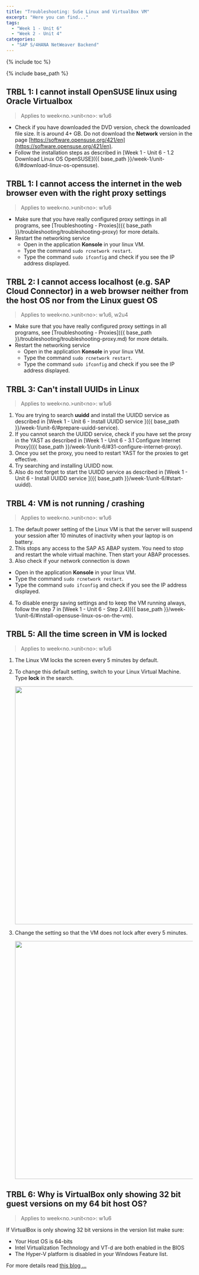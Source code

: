 ```yaml
---
title: "Troubleshooting: SuSe Linux and VirtualBox VM"
excerpt: "Here you can find..."
tags:
  - "Week 1 - Unit 6"
  - "Week 2 - Unit 4"
categories:
  - "SAP S/4HANA NetWeaver Backend"
---
```


<a name="top"/>

{% include toc %}

{% include base_path %}

## TRBL 1: I cannot install OpenSUSE linux using Oracle Virtualbox
> Applies to week\<no.>unit\<no>: w1u6

- Check if you have downloaded the DVD version, check the downloaded file size. It is around 4+ GB. Do not download the **Network** version in the page [https://software.opensuse.org/421/en](https://software.opensuse.org/421/en).
- Follow the installation steps as described in [Week 1 - Unit 6 - 1.2 Download Linux OS OpenSUSE]({{ base_path }}/week-1/unit-6/#download-linux-os-opensuse).


## TRBL 1: I cannot access the internet in the web browser even with the right proxy settings
> Applies to week\<no.>unit\<no>: w1u6

- Make sure that you have really configured proxy settings in all programs, see [Troubleshooting - Proxies]({{ base_path }}/troubleshooting/troubleshooting-proxy) for more details.
- Restart the networking service 
  - Open in the application **Konsole** in your linux VM.
  - Type the command ``` sudo rcnetwork restart ```.
  - Type the command ``` sudo ifconfig ``` and check if you see the IP address displayed.
  
## TRBL 2: I cannot access localhost (e.g. SAP Cloud Connector) in a web browser neither from the host OS nor from the Linux guest OS
> Applies to week\<no.>unit\<no>: w1u6, w2u4

- Make sure that you have really configured proxy settings in all programs, see [Troubleshooting - Proxies]({{ base_path }}/troubleshooting/troubleshooting-proxy.md) for more details.
- Restart the networking service 
  - Open in the application **Konsole** in your linux VM.
  - Type the command ``` sudo rcnetwork restart ```.
  - Type the command ``` sudo ifconfig ``` and check if you see the IP address displayed.
  

## TRBL 3: Can't install UUIDs in Linux
> Applies to week\<no.>unit\<no>: w1u6

1. You are trying to search **uuidd** and install the UUIDD service as described in [Week 1 - Unit 6 - Install UUIDD service ]({{ base_path }}/week-1/unit-6/#prepare-uuidd-service).
2. If you cannot search the UUIDD service, check if you have set the proxy in the YAST as described in [Week 1 - Unit 6 - 3.1 Configure Internet Proxy]({{ base_path }}/week-1/unit-6/#31-configure-internet-proxy).
3. Once you set the proxy, you need to restart YAST for the proxies to get effective. 
4. Try searching and installing UUIDD now. 
5. Also do not forget to start the UUIDD service as described in [Week 1 - Unit 6 - Install UUIDD service ]({{ base_path }}/week-1/unit-6/#start-uuidd).

## TRBL 4:  VM is not running / crashing
> Applies to week\<no.>unit\<no>: w1u6

1. The default power setting of the Linux VM is that the server will suspend your session after 10 minutes of inactivity when your laptop is on battery.  
2. This stops any access to the SAP AS ABAP system. You need to stop and restart the whole virtual machine. Then start your ABAP processes.
3. Also check if your network connection is down
  - Open in the application **Konsole** in your linux VM.
  - Type the command ``` sudo rcnetwork restart ```.
  - Type the command ``` sudo ifconfig ``` and check if you see the IP address displayed.
4. To disable energy saving settings and to keep the VM running always, follow the step 7 in [Week 1 - Unit 6 - Step 2.4]({{ base_path }}/week-1/unit-6/#install-opensuse-linux-os-on-the-vm).


## TRBL 5: All the time screen in VM is locked
> Applies to week\<no.>unit\<no>: w1u6

1. The Linux VM locks the screen every 5 minutes by default.
2. To change this default setting, switch to your Linux Virtual Machine. Type **lock** in the search.

   <img src="{{ base_path }}/troubleshooting/images/trbl-vm/pic01--screen-lock.png" alt="" width="640px" />
   
3. Change the setting so that the VM does not lock after every 5 minutes.
 
   <img src="{{ base_path }}/troubleshooting/images/trbl-vm/pic02--screen-lock.png" alt="" width="640px" />


## TRBL 6: Why is VirtualBox only showing 32 bit guest versions on my 64 bit host OS?
> Applies to week\<no.>unit\<no>: w1u6

If VirtualBox is only showing 32 bit versions in the version list make sure:
- Your Host OS is 64-bits
- Intel Virtualization Technology and VT-d are both enabled in the BIOS
- The Hyper-V platform is disabled in your Windows Feature list.

For more details read [this blog ...](http://www.fixedbyvonnie.com/2014/11/virtualbox-showing-32-bit-guest-versions-64-bit-host-os/#.WElwwX3LIT8)
